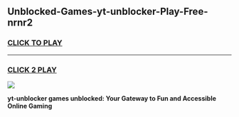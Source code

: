 
## Unblocked-Games-yt-unblocker-Play-Free-nrnr2
<h3>
<a href="https://premium76.site?title=yt-unblocker&ref=18A1">CLICK TO PLAY</a></h3>
<hr>

<h3>
<a href="https://premium76.site?title=yt-unblocker&ref=18A1">CLICK 2 PLAY</a>
  
</h3>

<a href="https://premium76.site?title=yt-unblocker&ref=18A1"><img src="https://clearcache.store/games.png"></a>


**yt-unblocker games unblocked: Your Gateway to Fun and Accessible Online Gaming**
